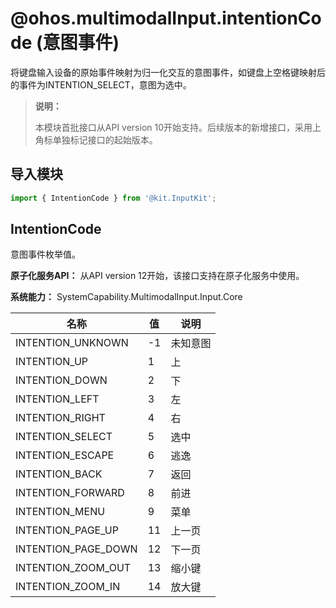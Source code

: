 # @ohos.multimodalInput.intentionCode (意图事件)

<!--Kit: Input Kit-->
<!--Subsystem: MultimodalInput-->
<!--Owner: @zhaoxueyuan-->
<!--Designer: @hanruofei-->
<!--Tester: @Lyuxin-->
<!--Adviser: @Brilliantry_Rui-->

将键盘输入设备的原始事件映射为归一化交互的意图事件，如键盘上空格键映射后的事件为INTENTION_SELECT，意图为选中。

>  **说明：**
> 
> 本模块首批接口从API version 10开始支持。后续版本的新增接口，采用上角标单独标记接口的起始版本。

## 导入模块

```js
import { IntentionCode } from '@kit.InputKit';
```

## IntentionCode

意图事件枚举值。

**原子化服务API：** 从API version 12开始，该接口支持在原子化服务中使用。

**系统能力：** SystemCapability.MultimodalInput.Input.Core

| 名称                               | 值   |  说明        |
| -------------------------------- | ------ | --------------------------- |
| INTENTION_UNKNOWN                |  -1 | 未知意图                  |
| INTENTION_UP                     |  1 | 上                     |
| INTENTION_DOWN                   |  2 | 下                     |
| INTENTION_LEFT                   |  3 | 左                     |
| INTENTION_RIGHT                  |  4 | 右                     |
| INTENTION_SELECT                 |  5 | 选中                            |
| INTENTION_ESCAPE                 |  6 | 逃逸                            |
| INTENTION_BACK                   |  7 | 返回                            |
| INTENTION_FORWARD                |  8 | 前进                            |
| INTENTION_MENU                   |  9 | 菜单                            |
| INTENTION_PAGE_UP                |  11 | 上一页                         |
| INTENTION_PAGE_DOWN              |  12 | 下一页                         |
| INTENTION_ZOOM_OUT               |  13 | 缩小键                        |
| INTENTION_ZOOM_IN                |  14 | 放大键                         |
